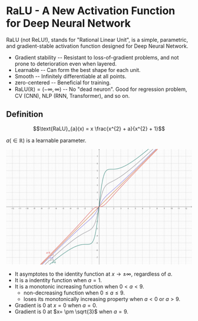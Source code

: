 # RaLU - A New Activation Function for Deep Neural Network

RaLU (not ReLU!), stands for "Rational Linear Unit", is a simple, parametric, and gradient-stable activation function designed for Deep Neural Network.

* Gradient stability -- Resistant to loss-of-gradient problems, and not prone to deterioration even when layered.
* Learnable -- Can form the best shape for each unit.
* Smooth -- Infinitely differentiable at all points.
* zero-centered -- Beneficial for training.
* $`\text{RaLU}(\mathbb{R}) = (-\infty, \infty)`$ -- No "dead neuron". Good for regression problem, CV (CNN), NLP (RNN, Transformer), and so on.

## Definition

```math
\text{RaLU}_{a}(x) = x \frac{x^{2} + a}{x^{2} + 1}
```

$`a (\in \mathbb{R})`$ is a learnable parameter.

![graph](./assets/ralu.svg)

* It asymptotes to the identity function at $`x \to \pm \infty`$, regardless of $`a`$.
* It is a indentity function when $`a=1`$.
* It is a monotonic increasing function when $`0<a<9`$.
    * non-decreasing function when $`0 \le a \le 9`$.
    * loses its monotonically increasing property when $`a<0`$ or $`a>9`$.
* Gradient is $0$ at $`x=0`$ when $`a=0`$.
* Gradient is $0$ at $`x= \pm \sqrt{3}`$ when $`a=9`$.
